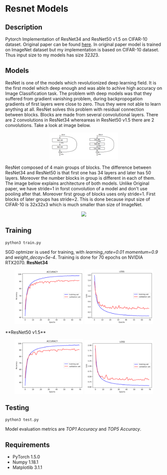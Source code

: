 # Resnet Models
## Description 
Pytorch Implementation of ResNet34 and ResNet50 v1.5 on CIFAR-10 dataset. Original paper can be found [here](https://arxiv.org/pdf/1512.03385.pdf).
In original paper model is trained on ImageNet dataset but my implementation is based on CIFAR-10 dataset. Thus input size to my models has size 32*32*3.

## Models
ResNet is one of the models which revolutionized deep learning field. It is the first model which deep enough and was able to achive high accuracy on Image Classification task.
The problem with deep models was that they suffered from gradient vanishing problem, during backpropogation gradients of first layers were close to zero. 
Thus they were not able to learn anything at all. ResNet solves this problem with residual connection between blocks. Blocks are made from several convolutional layers.
There are 2 convolutions in ResNet34 whereareas in ResNet50 v1.5 there are 2 convolutions. Take a look at image below.  
<p align="center">
    <img src="./assets/block.png" width="220"/>
</p>    
ResNet composed of 4 main groups of blocks. The difference between ResNet34 and ResNet50 is that first one has 34 layers and later has 50 layers. Moreover 
the number blocks in group is different in each of them. The image below explains architecture of both models. Unlike Original paper, we have stride=1 in forst convolution 
of a model and don't use pooling after that. Moreover first group of blocks uses only stride=1. First blocks of later groups has stride=2.
This is done because input size of CIFAR-10 is 32x32x3 which is much smaller than size of ImageNet.
<p align="center">
    <img src="./assets/arch.jpg" width="220"/>
</p>

## Training
```
python3 train.py
```
SGD optmizer is used for training, with *learning_rate=0.01* *momentum=0.9* and *weight_decay=5e-4*. Training is done for 70 epochs on NVIDIA RTX2070.
**ResNet34**
<p align="center">
<img src = "assets/Accuracy_ResNet34.png" width ="220" /> <img src = "assets/Loss_ResNet34.png" width ="220" />
</p>
**ResNet50 v1.5**
<p align="center">
<img src = "assets/Accuracy_ResNet50.png" width ="220" /> <img src = "assets/Loss_ResNet50.png" width ="220" />
</p>

## Testing
```
python3 test.py
```
Model evaluation metrics are *TOP1 Accuracy* and *TOP5 Accuracy*.

## Requirements
* PyTorch 1.5.0
* Numpy 1.18.1
* Matplotlib 3.1.1
